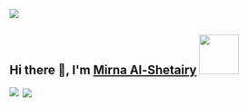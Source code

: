 <p align="left"> <img src="https://komarev.com/ghpvc/?username=mshetairy&style=flat-square&color=7895B2" /> </p>

## Hi there 👋, I'm [Mirna Al-Shetairy](https://github.com/mshetairy) <img src="https://media4.giphy.com/media/Z8euEPCk9mbGsxhoIE/giphy.gif" width="70"></h2>



<p><img align="left" src="https://github-readme-stats.vercel.app/api?username=mshetairy&theme=graywhite&show_icons=true&hide=starts,issues" /></p>
<p>&nbsp;<img align="center" src="https://github-readme-stats.vercel.app/api/top-langs/?username=mshetairy&layout=compact&theme=graywhite" /></p>


<!--
**mshetairy/mshetairy** is a ✨ _special_ ✨ repository because its `README.md` (this file) appears on your GitHub profile.

Here are some ideas to get you started:

- 🔭 I’m currently working on ...
- 🌱 I’m currently learning ...
- 👯 I’m looking to collaborate on ...
- 🤔 I’m looking for help with ...
- 💬 Ask me about ...
- 📫 How to reach me: ...
- 😄 Pronouns: ...
- ⚡ Fun fact: ...
-->
